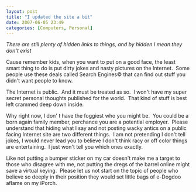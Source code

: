 ```yaml
---
layout: post
title: "I updated the site a bit"
date: 2007-06-05 23:49
categories: [Computers, Personal]
---
```

*There are still plenty of hidden links to things, and by hidden I mean they don't exist*

Cause remember kids, when you want to put on a good face, the least smart thing to do is put dirty jokes and nasty pictures on the Internet.&nbsp; Some people use these deals called Search Engines© that can find out stuff you didn't want people to know.

The Internet is public.&nbsp; And it must be treated as so.&nbsp; I won't have my super secret personal thoughts published for the world.&nbsp; That kind of stuff is best left crammed deep down inside.

Why right now, I don' t have the foggiest who you might be.&nbsp; You could be a born again family member, perchance you are a potential employer.&nbsp; Please understand that hiding what I say and not posting wacky antics on a public facing Internet site are two different things.&nbsp; I am not pretending I don't tell jokes, I would never lead you to believe I don't think racy or off color things are entertaining.&nbsp; I just won't tell you which ones exactly.

Like not putting a bumper sticker on my car doesn't make me a target to those who disagree with me, not putting the dregs of the barrel online might save a virtual keying.&nbsp; Please let us not start on the topic of people who believe so deeply in their position they would set little bags of e-Dogdoo aflame on my iPorch.
